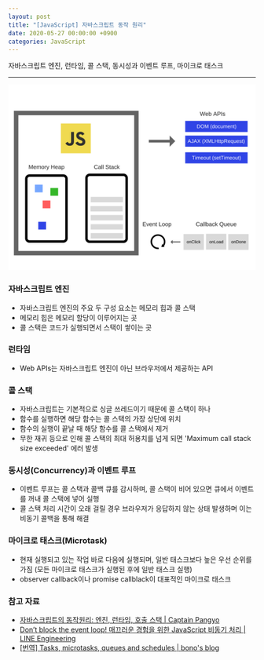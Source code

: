 ```yaml
---
layout: post
title: "[JavaScript] 자바스크립트 동작 원리"
date: 2020-05-27 00:00:00 +0900
categories: JavaScript
---
```


자바스크립트 엔진, 런타임, 콜 스택, 동시성과 이벤트 루프, 마이크로 태스크

---

![자바스크립트 런타임](/assets/images/javascript-runtime.png)

### 자바스크립트 엔진

- 자바스크립트 엔진의 주요 두 구성 요소는 메모리 힙과 콜 스택
- 메모리 힙은 메모리 할당이 이루어지는 곳
- 콜 스택은 코드가 실행되면서 스택이 쌓이는 곳

### 런타임

- Web APIs는 자바스크립트 엔진이 아닌 브라우저에서 제공하는 API

### 콜 스택

- 자바스크립트는 기본적으로 싱글 쓰레드이기 때문에 콜 스택이 하나
- 함수를 실행하면 해당 함수는 콜 스택의 가장 상단에 위치
- 함수의 실행이 끝날 때 해당 함수를 콜 스택에서 제거
- 무한 재귀 등으로 인해 콜 스택의 최대 허용치를 넘게 되면 'Maximum call stack size exceeded' 에러 발생

### 동시성(Concurrency)과 이벤트 루프

- 이벤트 루프는 콜 스택과 콜백 큐를 감시하며, 콜 스택이 비어 있으면 큐에서 이벤트를 꺼내 콜 스택에 넣어 실행
- 콜 스택 처리 시간이 오래 걸릴 경우 브라우저가 응답하지 않는 상태 발생하며 이는 비동기 콜백을 통해 해결

### 마이크로 태스크(Microtask)

- 현재 실행되고 있는 작업 바로 다음에 실행되며, 일반 태스크보다 높은 우선 순위를 가짐 (모든 마이크로 태스크가 실행된 후에 일반 태스크 실행)
- observer callback이나 promise callblack이 대표적인 마이크로 태스크

### 참고 자료

- [자바스크립트의 동작원리: 엔진, 런타임, 호출 스택 \| Captain Pangyo](https://joshua1988.github.io/web-development/translation/javascript/how-js-works-inside-engine/)
- [Don’t block the event loop! 매끄러운 경험을 위한 JavaScript 비동기 처리 \| LINE Engineering](https://engineering.linecorp.com/ko/blog/dont-block-the-event-loop/)
- [[번역] Tasks, microtasks, queues and schedules \| bono's blog](https://blueshw.github.io/2018/01/28/tasks-microtasks-queues-and-schedules/)
